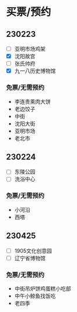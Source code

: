 # 买票/预约

## 230223

- [ ] 亚明市场鸡架
- [x] 沈阳故宫
- [ ] 张氏帅府
- [x] 九一八历史博物馆

### 免票/无需预约

- 李连贵熏肉大饼
- 老边饺子
- 中街
- 沈阳大街
- 亚明市场
- 老北市

## 230224

- [ ] 东陵公园
- [ ] 洗浴中心

### 免票/无需预约

- 小河沿
- 西塔

## 230425

- [ ] 1905文化创意园
- [ ] 辽宁省博物馆

### 免票/无需预约

- 中街吊炉饼鸡蛋糕小吃部
- 中午小鲸鱼找饭吃
- 老四季